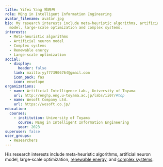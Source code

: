 ```yaml
---
title: Yifei Yang 楊逸飛
role: MEng in Intelligent Information Engineering
avatar_filename: avatar.jpg
bio: My research interests include meta-heuristic algorithms, artificial neuron
  model, large-scale optimization and complex systems.
interests:
  - Meta-heuristic algorithms
  - Artificial neuron model
  - Complex systems
  - Renewable energy
  - Large-scale optimization
social:
  - display:
      header: false
    link: mailto:yyf773906764@gmail.com
    icon_pack: fas
    icon: envelope
organizations:
  - name: Artificial Intelligence Lab., University of Toyama
    url: http://enghp.eng.u-toyama.ac.jp/labs/ii07/#top
  - name: Wesoft Company Ltd.
    url: https://wesoft.co.jp/
education:
  courses:
    - institution: University of Toyama
      course: MEng in Intelligent Information Engineering
      year: 2023
superuser: false
user_groups:
  - Researchers
---
```

His research interests include meta-heuristic algorithms, artificial neuron model, large-scale optimization, [renewable energy](https://velvety-frangollo-5d54c2.netlify.app/event/renewable-energy-engineering-optimization/), and [complex systems](https://velvety-frangollo-5d54c2.netlify.app/event/analyzing-metaheuristic-algorithm-structures-using-population-interaction-networks/).